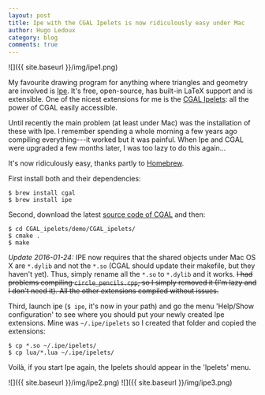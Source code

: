 ```yaml
---
layout: post
title: Ipe with the CGAL Ipelets is now ridiculously easy under Mac
author: Hugo Ledoux
category: blog
comments: true
---
```


![]({{ site.baseurl }}/img/ipe1.png)

My favourite drawing program for anything where triangles and geometry are involved is [Ipe](http://ipe7.sourceforge.net).
It's free, open-source, has built-in LaTeX support and is extensible.
One of the nicest extensions for me is the [CGAL Ipelets](http://doc.cgal.org/latest/CGAL_ipelets/index.html): all the power of CGAL easily accessible.

Until recently the main problem (at least under Mac) was the installation of these with Ipe.
I remember spending a whole morning a few years ago compiling everything---it worked but it was painful.
When Ipe and CGAL were upgraded a few months later, I was too lazy to do this again...

It's now ridiculously easy, thanks partly to [Homebrew](http://brew.sh).

First install both and their dependencies:

    $ brew install cgal
    $ brew install ipe

Second, download the latest [source code of CGAL](http://www.cgal.org/download.html) and then:

    $ cd CGAL_ipelets/demo/CGAL_ipelets/
    $ cmake .
    $ make

*Update 2016-01-24:* IPE now requires that the shared objects under Mac OS X are `*.dylib` and not the `*.so` (CGAL should update their makefile, but they haven't yet). Thus, simply rename all the `*.so` to `*.dylib` and it works.
<del>I had problems compiling `circle_pencils.cpp`, so I simply removed it (I'm lazy and I don't need it). 
All the other extensions compiled without issues.</del>

Third, launch ipe (`$ ipe`, it's now in your path) and go the menu 'Help/Show configuration' to see where you should put your newly created Ipe extensions.
Mine was `~/.ipe/ipelets` so I created that folder and copied the extensions:

    $ cp *.so ~/.ipe/ipelets/
    $ cp lua/*.lua ~/.ipe/ipelets/

Voilà, if you start Ipe again, the Ipelets should appear in the 'Ipelets' menu.

![]({{ site.baseurl }}/img/ipe2.png)
![]({{ site.baseurl }}/img/ipe3.png)
